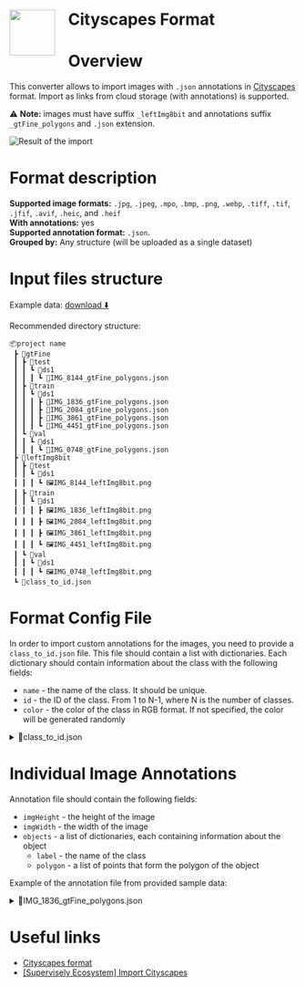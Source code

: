 <h1 align="left" style="border-bottom: 0"> <img align="left" src="https://github.com/supervisely-ecosystem/import-wizard-docs/releases/download/v0.0.1/cityscapes_logo.png" width="80" style="padding-right: 20px;"> Cityscapes Format </h1>

# Overview

This converter allows to import images with `.json` annotations in <a href="https://github.com/mcordts/cityscapesScripts" target="_blank">Cityscapes</a> format. Import as links from cloud storage (with annotations) is supported.

⚠️ **Note:** images must have suffix `_leftImg8bit` and annotations suffix `_gtFine_polygons` and `.json` extension.

![Result of the import](https://github.com/supervisely-ecosystem/import-wizard-docs/assets/48913536/0a7c5af7-158d-4658-a5ab-9902155d9dc1)

# Format description

**Supported image formats:** `.jpg`, `.jpeg`, `.mpo`, `.bmp`, `.png`, `.webp`, `.tiff`, `.tif`, `.jfif`, `.avif`, `.heic`, and `.heif`<br>
**With annotations:** yes<br>
**Supported annotation format:** `.json`.<br>
**Grouped by:** Any structure (will be uploaded as a single dataset)<br>

# Input files structure

Example data: [download ⬇️](https://github.com/supervisely-ecosystem/import-wizard-docs/files/14908276/sample_cityscapes.zip)<br>

Recommended directory structure:

```text
📦project name
 ┣ 📂gtFine
 ┃ ┣ 📂test
 ┃ ┃ ┗ 📂ds1
 ┃ ┃ ┃ ┗ 📜IMG_8144_gtFine_polygons.json
 ┃ ┣ 📂train
 ┃ ┃ ┗ 📂ds1
 ┃ ┃ ┃ ┣ 📜IMG_1836_gtFine_polygons.json
 ┃ ┃ ┃ ┣ 📜IMG_2084_gtFine_polygons.json
 ┃ ┃ ┃ ┣ 📜IMG_3861_gtFine_polygons.json
 ┃ ┃ ┃ ┗ 📜IMG_4451_gtFine_polygons.json
 ┃ ┗ 📂val
 ┃ ┃ ┗ 📂ds1
 ┃ ┃ ┃ ┗ 📜IMG_0748_gtFine_polygons.json
 ┣ 📂leftImg8bit
 ┃ ┣ 📂test
 ┃ ┃ ┗ 📂ds1
 ┃ ┃ ┃ ┗ 🖼️IMG_8144_leftImg8bit.png
 ┃ ┣ 📂train
 ┃ ┃ ┗ 📂ds1
 ┃ ┃ ┃ ┣ 🖼️IMG_1836_leftImg8bit.png
 ┃ ┃ ┃ ┣ 🖼️IMG_2084_leftImg8bit.png
 ┃ ┃ ┃ ┣ 🖼️IMG_3861_leftImg8bit.png
 ┃ ┃ ┃ ┗ 🖼️IMG_4451_leftImg8bit.png
 ┃ ┗ 📂val
 ┃ ┃ ┗ 📂ds1
 ┃ ┃ ┃ ┗ 🖼️IMG_0748_leftImg8bit.png
 ┗ 📜class_to_id.json
```

# Format Config File

In order to import custom annotations for the images, you need to provide a `class_to_id.json` file.
This file should contain a list with dictionaries.
Each dictionary should contain information about the class with the following fields:

- `name` - the name of the class. It should be unique.
- `id` - the ID of the class. From 1 to N-1, where N is the number of classes.
- `color` - the color of the class in RGB format. If not specified, the color will be generated randomly

<details>
    <summary>📜class_to_id.json</summary>

```json
[
  {
    "name": "kiwi",
    "id": 1,
    "color": [255, 0, 0]
  },
  {
    "name": "lemon",
    "id": 2,
    "color": [81, 198, 170]
  }
]
```

</details>

# Individual Image Annotations

Annotation file should contain the following fields:

- `imgHeight` - the height of the image
- `imgWidth` - the width of the image
- `objects` - a list of dictionaries, each containing information about the object
  - `label` - the name of the class
  - `polygon` - a list of points that form the polygon of the object

Example of the annotation file from provided sample data:

<details>
    <summary>📜IMG_1836_gtFine_polygons.json</summary>

```json
{
    "imgHeight": 800,
    "imgWidth": 1067,
    "objects": [
        {
            "label": "lemon",
            "polygon": [
                [772, 421],
                [771, 422],
                ...
                [785, 422],
                [784, 421]
            ]
        },
        {
            "label": "kiwi",
            "polygon": [
                [637, 122],
                [636, 123],
                ...
                [645, 123],
                [644, 122]
            ]
        },
        {
            "label": "kiwi",
            "polygon": [
                [543, 539],
                [542, 540],
                ...
                [548, 540],
                [547, 539]
            ]
        }
    ]
}
```

</details>

# Useful links

- <a href="https://github.com/mcordts/cityscapesScripts" target="_blank">Cityscapes format</a>
- <a href="https://ecosystem.supervisely.com/apps/import-cityscapes" target="_blank">[Supervisely Ecosystem] Import Cityscapes</a>
